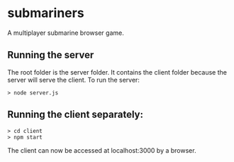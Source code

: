 # submariners
A multiplayer submarine browser game.

## Running the server
The root folder is the server folder.  It contains the client folder because the server will serve the client.  To run the server:
```
> node server.js
```

## Running the client separately:
```
> cd client
> npm start
```
The client can now be accessed at localhost:3000 by a browser.
